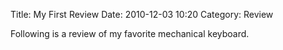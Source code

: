 Title: My First Review
Date: 2010-12-03 10:20
Category: Review

Following is a review of my favorite mechanical keyboard.